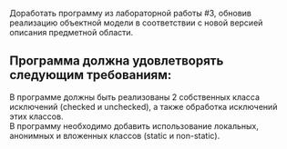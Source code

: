Доработать программу из лабораторной работы #3, обновив реализацию объектной модели в соответствии с новой версией описания предметной области.  
## Программа должна удовлетворять следующим требованиям:

В программе должны быть реализованы 2 собственных класса исключений (checked и unchecked), а также обработка исключений этих классов.  
В программу необходимо добавить использование локальных, анонимных и вложенных классов (static и non-static).
